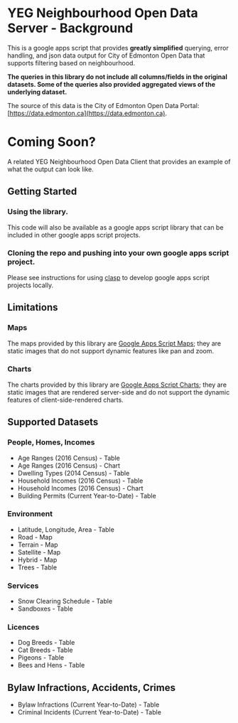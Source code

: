 # YEG Neighbourhood Open Data Server - Background
This is a google apps script that provides **greatly simplified** querying, error handling, and json data output for City of Edmonton Open Data that supports filtering based on neighbourhood.

**The queries in this library do not include all columns/fields in the original datasets. Some of the queries also provided aggregated views of the underlying dataset.**

The source of this data is the City of Edmonton Open Data Portal: [https://data.edmonton.ca](https://data.edmonton.ca).

# Coming Soon?
A related YEG Neighbourhood Open Data Client that provides an example of what the output can look like.

## Getting Started
### Using the library.
This code will also be available as a google apps script library that can be included in other google apps script projects.

### Cloning the repo and pushing into your own google apps script project.
Please see instructions for using [clasp](https://github.com/google/clasp) to develop google apps script projects locally.

## Limitations
### Maps
The maps provided by this library are [Google Apps Script Maps](https://developers.google.com/apps-script/reference/maps/maps); they are static images that do not support dynamic features like pan and zoom.

### Charts
The charts provided by this library are [Google Apps Script Charts](https://developers.google.com/apps-script/reference/charts/); they are static images that are rendered server-side and do not support the dynamic features of client-side-rendered charts.

## Supported Datasets
### People, Homes, Incomes
- Age Ranges (2016 Census) - Table
- Age Ranges (2016 Census) - Chart
- Dwelling Types (2014 Census) - Table
- Household Incomes (2016 Census) - Table
- Household Incomes (2016 Census) - Chart
- Building Permits (Current Year-to-Date) - Table

### Environment
- Latitude, Longitude, Area - Table
- Road - Map
- Terrain - Map
- Satellite - Map
- Hybrid - Map
- Trees - Table

### Services
- Snow Clearing Schedule - Table
- Sandboxes - Table

### Licences
- Dog Breeds - Table
- Cat Breeds - Table
- Pigeons - Table
- Bees and Hens - Table


## Bylaw Infractions, Accidents, Crimes
- Bylaw Infractions (Current Year-to-Date) - Table
- Criminal Incidents (Current Year-to-Date) - Table
